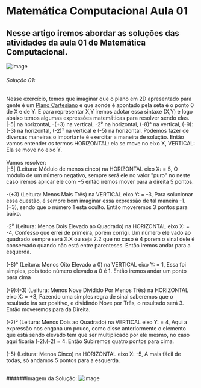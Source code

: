 # Matemática Computacional Aula 01

## Nesse artigo iremos abordar as soluções das atividades da aula 01 de Matemática Computacional.


![image](https://user-images.githubusercontent.com/68255416/220329026-4c9ce64f-a4e6-4c6b-ae16-00e56cf11e85.png)
###### Solução 01: 
Nesse exercício, temos que imaginar que o plano em 2D apresentado para gente é um <a href="https://mundoeducacao.uol.com.br/matematica/plano-cartesiano.htm#:~:text=O%20plano%20cartesiano%20%C3%A9%20formado,cartesianas%20ou%20somente%20plano%20cartesiano.">Plano Cartesiano</a> e que aonde é apontado pela seta é o ponto 0 de X e de Y. E para representar X,Y iremos adotar essa sintaxe (X,Y) e logo abaixo temos algumas expressões matemáticas para resolver sendo elas. |-5| na horizontal, -(+3) na vertical, -2² na horizontal, (-8)° na vertical, (-9):(-3) na horizontal, (-2)² na vertical e (-5) na horizontal.
Podemos fazer de diversas maneiras o importante é exercitar a maneira de solução. Então vamos entender os termos HORIZONTAL: ela se move no eixo X, VERTICAL: Ela se move no eixo Y.</br></br>
Vamos resolver:</br> 
|-5| (Leitura: Módulo de menos cinco) na HORIZONTAL eixo X: = 5, O módulo de um número negativo, sempre será ele no valor "puro" no neste caso iremos aplicar ele com +5 então iremos mover para a direita 5 pontos.</br></br>
-(+3) (Leitura: Menos Mais Três) na VERTICAL eixo Y: = -3, Para solucionar essa questão, é sempre bom imaginar essa expressão de tal maneira -1.(+3), sendo que o número 1 esta oculto. Então moveremos 3 pontos para baixo.</br></br>
-2² (Leitura: Menos Dois Elevado ao Quadrado) na HORIZONTAL eixo X: = -4, Confesso que errei de primeira, porém corrigi. Um número ele vado ao quadrado sempre será X.X ou seja 2.2 que no caso é 4 porem o sinal dele é conservado quando não está entre parenteses. Então iremos andar para a esquerda.</br></br>
(-8)° (Leitura: Menos Oito Elevado a 0) na VERTICAL eixo Y: = 1, Essa foi simples, pois todo número elevado a 0 é 1. Então iremos andar um ponto para cima</br></br>
(-9):(-3) (Leitura: Menos Nove Dividido Por Menos Três) na HORIZONTAL eixo X: = +3, Fazendo uma simples regra de sinal saberemos que o resultado ira ser positivo, e dividindo Nove por Três, o resultado será 3. Então moveremos para da Direita.</br></br>
(-2)² (Leitura: Menos Dois ao Quadrado) na VERTICAL eixo Y: = 4, Aqui a expressão nos engana um pouco, como disse anteriormente o elemento que está sendo elevado tem que ser multiplicado por ele mesmo, no caso aqui ficaria (-2).(-2) = 4. Então Subiremos quatro pontos para cima.</br></br>
(-5) (Leitura: Menos Cinco) na HORIZONTAL eixo X: -5, A mais fácil de todas, só andamos 5 pontos para a esquerda. </br></br>

######Imagem da Solução:
![image](https://user-images.githubusercontent.com/68255416/220346199-755251bc-52ff-4c6c-85d1-fd4fa9ffe789.png)
